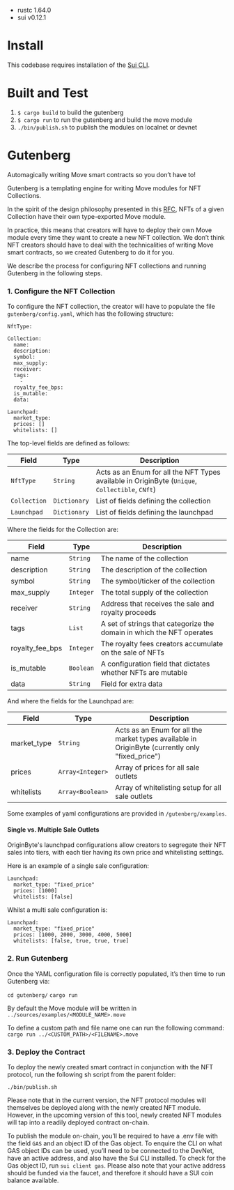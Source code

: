 - rustc 1.64.0
- sui v0.12.1

# Install

This codebase requires installation of the [Sui CLI](https://docs.sui.io/build/install).

# Built and Test

1. `$ cargo build` to build the gutenberg
2. `$ cargo run` to run the gutenberg and build the move module
3. `./bin/publish.sh` to publish the modules on localnet or devnet

# Gutenberg

Automagically writing Move smart contracts so you don’t have to!

Gutenberg is a templating engine for writing Move modules for NFT Collections.

In the spirit of the design philosophy presented in this [RFC](https://github.com/MystenLabs/sui/blob/a49613a52d1556386464be7d138c379773f35499/sui_programmability/examples/nft_standard/README.md), NFTs of a given Collection have their own type-exported Move module.

In practice, this means that creators will have to deploy their own Move module every time they want to create a new NFT collection. We don’t think NFT creators should have to deal with the technicalities of writing Move smart contracts, so we created Gutenberg to do it for you.

We describe the process for configuring NFT collections and running Gutenberg in the following steps.


### 1. Configure the NFT Collection

To configure the NFT collection, the creator will have to populate the file `gutenberg/config.yaml`, which has the following structure:

```
NftType:

Collection:
  name:
  description:
  symbol:
  max_supply:
  receiver:
  tags:
    -
  royalty_fee_bps:
  is_mutable:
  data:

Launchpad:
  market_type:
  prices: []
  whitelists: []
```

The top-level fields are defined as follows:

| Field            | Type          | Description |
| ---------------- | ------------- | ---------------- |
| `NftType`        | `String`      | Acts as an Enum for all the NFT Types available in OriginByte (`Unique`, `Collectible`, `CNft`) |
| `Collection`     | `Dictionary`  | List of fields defining the collection |
| `Launchpad`      | `Dictionary`  | List of fields defining the launchpad |

Where the fields for the Collection are:

| Field            | Type      | Description |
| ---------------- | --------- | ---------------- |
| name            | `String`   | The name of the collection |
| description     | `String`   | The description of the collection |
| symbol          | `String`   | The symbol/ticker of the collection |
| max_supply      | `Integer`  | The total supply of the collection |
| receiver        | `String`   | Address that receives the sale and royalty proceeds |
| tags            | `List`     | A set of strings that categorize the domain in which the NFT operates |
| royalty_fee_bps | `Integer`  | The royalty fees creators accumulate on the sale of NFTs |
| is_mutable      | `Boolean`  | A configuration field that dictates whether NFTs are mutable |
| data            | `String`   | Field for extra data |

And where the fields for the Launchpad are:

| Field            | Type      | Description |
| ---------------- | --------- | ---------------- |
| market_type      | `String`           | Acts as an Enum for all the market types available in OriginByte (currently only "fixed_price") |
| prices           | `Array<Integer>`   | Array of prices for all sale outlets |
| whitelists       | `Array<Boolean>`   | Array of whitelisting setup for all sale outlets |


Some examples of yaml configurations are provided in `/gutenberg/examples`.

#### Single vs. Multiple Sale Outlets

OriginByte's launchpad configurations allow creators to segregate their NFT sales into tiers, with each tier having its own price and whitelisting settings.

Here is an example of a single sale configuration:

```
Launchpad:
  market_type: "fixed_price"
  prices: [1000]
  whitelists: [false]
```

Whilst a multi sale configuration is:

```
Launchpad:
  market_type: "fixed_price"
  prices: [1000, 2000, 3000, 4000, 5000]
  whitelists: [false, true, true, true]
```

### 2. Run Gutenberg

Once the YAML configuration file is correctly populated, it’s then time to run Gutenberg via:

`cd gutenberg/`
`cargo run`

By default the Move module will be written in `../sources/examples/<MODULE_NAME>.move`

To define a custom path and file name one can run the following command:
`cargo run ../<CUSTOM_PATH>/<FILENAME>.move`

### 3. Deploy the Contract

To deploy the newly created smart contract in conjunction with the NFT protocol, run the following sh script from the parent folder:

`./bin/publish.sh`

Please note that in the current version, the NFT protocol modules will themselves be deployed along with the newly created NFT module. However, in the upcoming version of this tool, newly created NFT modules will tap into a readily deployed contract on-chain.

To publish the module on-chain, you’ll be required to have a .env file with the field `GAS` and an object ID of the Gas object. To enquire the CLI on what GAS object IDs can be used, you’ll need to be connected to the DevNet, have an active address, and also have the Sui CLI installed. To check for the Gas object ID, run `sui client gas`. Please also note that your active address should be funded via the faucet, and therefore it should have a SUI coin balance available.
